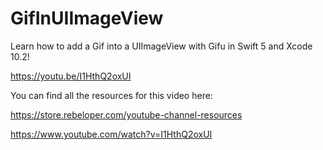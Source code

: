 # GifInUIImageView

Learn how to add a Gif into a UIImageView with Gifu in Swift 5 and Xcode 10.2!

https://youtu.be/I1HthQ2oxUI

You can find all the resources for this video here:

https://store.rebeloper.com/youtube-channel-resources

https://www.youtube.com/watch?v=I1HthQ2oxUI
